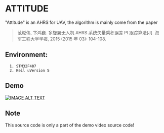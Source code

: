 # ATTITUDE

"Attitude" is an AHRS for UAV, the algorithm is mainly come from the paper 
> 范崧伟, 卞鸿巍. 多旋翼无人机 AHRS 系统矢量乘积误差 PI 跟踪算法[J]. 海军工程大学学报, 2015 (2015 年 03): 104-108.

## Environment:
```
  1. STM32F407
  2. Keil uVersion 5
```
## Demo

[![IMAGE ALT TEXT](http://img.youtube.com/vi/lu3YBzcjbMQ/0.jpg)](https://www.youtube.com/embed/lu3YBzcjbMQ "DUT")

## Note
This source code is only a part of the demo video source code!